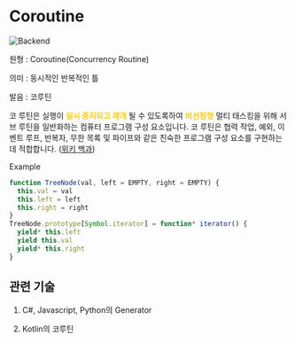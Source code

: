 <d-title>

# Coroutine

</d-title>

<d-label>

<d-inner>

![Backend](../2TAT1C/Label_Backend.png)

</d-inner>

</d-label>

<d-origin>

원형 : Coroutine(Concurrency Routine)

</d-origin>

<d-mean>

의미 : 동시적인 반복적인 틀

</d-mean>

<d-pronunciation>

발음 : 코루틴

</d-pronunciation>

<d-content>

코 루틴은 실행이 <span style='color:#FFCC00; font-weight:bold;'>**일시 중지되고 재개**</span> 될 수 있도록하여 <span style='color:#FFCC00; font-weight:bold;'>비선점형</span> 멀티 태스킹을 위해 서브 루틴을 일반화하는 컴퓨터 프로그램 구성 요소입니다. 코 루틴은 협력 작업, 예외, 이벤트 루프, 반복자, 무한 목록 및 파이프와 같은 친숙한 프로그램 구성 요소를 구현하는 데 적합합니다.
([위키 백과](https://en.wikipedia.org/wiki/Coroutine))

Example

```js
function TreeNode(val, left = EMPTY, right = EMPTY) {
  this.val = val
  this.left = left
  this.right = right
}
TreeNode.prototype[Symbol.iterator] = function* iterator() {
  yield* this.left
  yield this.val
  yield* this.right
}
```

</d-content>

<d-relation>

## 관련 기술

<d-inner>

1. C#, Javascript, Python의 Generator

</d-inner>

<d-inner>

2. Kotlin의 코루틴

</d-inner>

</d-relation>
